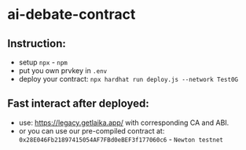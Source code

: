 # ai-debate-contract

## Instruction:
- setup `npx` - `npm`
- put you own prvkey in `.env`
- deploy your contract: `npx hardhat run deploy.js --network Test0G`
## Fast interact after deployed:
- use: https://legacy.getlaika.app/ with corresponding CA and ABI.
- or you can use our pre-compiled contract at: `0x28E046Fb21897415054AF7FBd0eBEF3f177060c6` - `Newton testnet`

